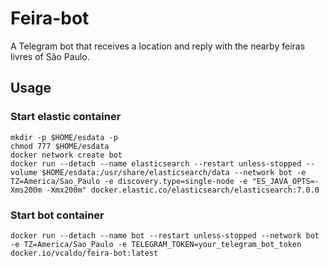 # Feira-bot
A Telegram bot that receives a location and reply with the nearby feiras livres of São Paulo.

## Usage

### Start elastic container
```
mkdir -p $HOME/esdata -p
chmod 777 $HOME/esdata
docker network create bot
docker run --detach --name elasticsearch --restart unless-stopped --volume $HOME/esdata:/usr/share/elasticsearch/data --network bot -e TZ=America/Sao_Paulo -e discovery.type=single-node -e "ES_JAVA_OPTS=-Xms200m -Xmx200m" docker.elastic.co/elasticsearch/elasticsearch:7.0.0
```
### Start bot container
```
docker run --detach --name bot --restart unless-stopped --network bot -e TZ=America/Sao_Paulo -e TELEGRAM_TOKEN=your_telegram_bot_token docker.io/vcaldo/feira-bot:latest
```